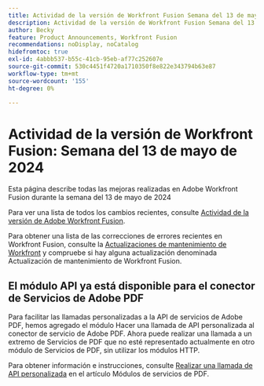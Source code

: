```yaml
---
title: Actividad de la versión de Workfront Fusion Semana del 13 de mayo de 2024
description: Actividad de la versión de Workfront Fusion Semana del 13 de mayo de 2024
author: Becky
feature: Product Announcements, Workfront Fusion
recommendations: noDisplay, noCatalog
hidefromtoc: true
exl-id: 4abbb537-b55c-41cb-95eb-af77c252607e
source-git-commit: 530c4451f4720a1710350f8e822e343794b63e87
workflow-type: tm+mt
source-wordcount: '155'
ht-degree: 0%

---
```


# Actividad de la versión de Workfront Fusion: Semana del 13 de mayo de 2024

Esta página describe todas las mejoras realizadas en Adobe Workfront Fusion durante la semana del 13 de mayo de 2024

Para ver una lista de todos los cambios recientes, consulte [Actividad de la versión de Adobe Workfront Fusion](../../../product-announcements/product-releases/fusion-release-activity/fusion-release-activity.md).

Para obtener una lista de las correcciones de errores recientes en Workfront Fusion, consulte la [Actualizaciones de mantenimiento de Workfront](https://experienceleague.adobe.com/docs/workfront-known-issues/releases/current-updates.html) y compruebe si hay alguna actualización denominada Actualización de mantenimiento de Workfront Fusion.

## El módulo API ya está disponible para el conector de Servicios de Adobe PDF

Para facilitar las llamadas personalizadas a la API de servicios de Adobe PDF, hemos agregado el módulo Hacer una llamada de API personalizada al conector de servicio de Adobe PDF. Ahora puede realizar una llamada a un extremo de Servicios de PDF que no esté representado actualmente en otro módulo de Servicios de PDF, sin utilizar los módulos HTTP.

Para obtener información e instrucciones, consulte [Realizar una llamada de API personalizada](/help/quicksilver/workfront-fusion/apps-and-their-modules/pdf-modules.md#make-a-custom-api-call) en el artículo Módulos de servicios de PDF.
